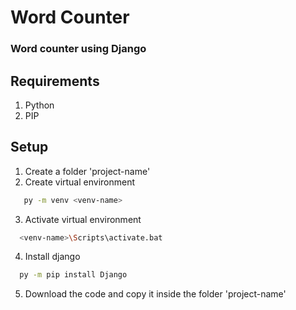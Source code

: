 # Word Counter

### Word counter using Django

## Requirements
1. Python
2. PIP

## Setup 
1. Create a folder 'project-name' 
2. Create virtual environment
```sh
   py -m venv <venv-name>
```
3. Activate virtual environment
```sh
  <venv-name>\Scripts\activate.bat
```
4. Install django
```sh
  py -m pip install Django
```
5. Download the code and copy it inside the folder 'project-name'
